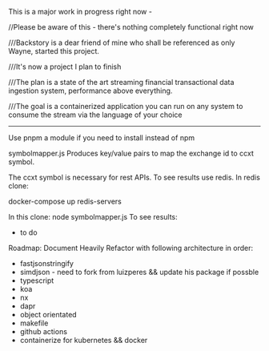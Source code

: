This is a major work in progress right now -

//Please be aware of this - there's nothing completely functional right now

///Backstory is a dear friend of mine who shall be referenced as only Wayne, started this project.

///It's now a project I plan to finish

///The plan is a state of the art streaming financial transactional data ingestion system, performance above everything.

///The goal is a containerized application you can run on any system to consume the stream via the language of your
choice

***

Use pnpm a module if you need to install instead of npm

symbolmapper.js Produces key/value pairs to map the exchange id to ccxt symbol.

The ccxt symbol is necessary for rest APIs.
To see results use redis. In redis clone:

docker-compose up
redis-servers

In this clone: node symbolmapper.js
To see results:

- to do

Roadmap:
Document Heavily
Refactor with following architecture in order:

* fastjsonstringify
* simdjson - need to fork from luizperes && update his package if possble
* typescript
* koa
* nx
* dapr
* object orientated
* makefile
* github actions
* containerize for kubernetes && docker
    
    
    
